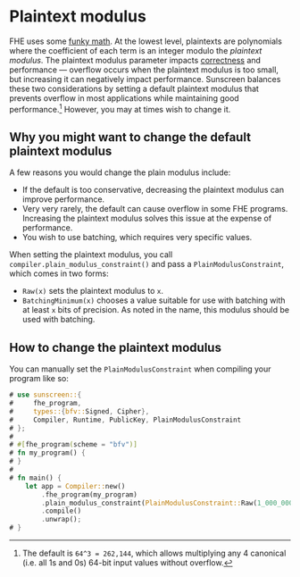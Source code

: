 # Plaintext modulus

FHE uses some [funky math](../../intro/why.md). At the lowest level, plaintexts are polynomials where the coefficient of each term is an integer modulo the *plaintext modulus*. The plaintext modulus parameter impacts [correctness](../carryless_arithmetic.md#overflow) and performance &mdash; overflow occurs when the plaintext modulus is too small, but increasing it can negatively impact performance. Sunscreen balances these two considerations by setting a default plaintext modulus that prevents overflow in most applications while maintaining good performance.[^1] However, you may at times wish to change it.

[^1]: The default is `64^3 = 262,144`, which allows multiplying any 4 canonical (i.e. all 1s and 0s) 64-bit input values without overflow.

## Why you might want to change the default plaintext modulus
A few reasons you would change the plain modulus include:
* If the default is too conservative, decreasing the plaintext modulus can improve performance.
* Very very rarely, the default can cause overflow in some FHE programs. Increasing the plaintext modulus solves this issue at the expense of performance.
* You wish to use batching, which requires very specific values.

When setting the plaintext modulus, you call `compiler.plain_modulus_constraint()` and pass a `PlainModulusConstraint`, which comes in two forms:
* `Raw(x)` sets the plaintext modulus to `x`.
* `BatchingMinimum(x)` chooses a value suitable for use with batching with at least `x` bits of precision. As noted in the name, this modulus should be used with batching.

## How to change the plaintext modulus
You can manually set the `PlainModulusConstraint` when compiling your program like so:
```rust
# use sunscreen::{
#     fhe_program,
#     types::{bfv::Signed, Cipher},
#     Compiler, Runtime, PublicKey, PlainModulusConstraint
# };
#
# #[fhe_program(scheme = "bfv")]
# fn my_program() {
# }
#
# fn main() {
    let app = Compiler::new()
        .fhe_program(my_program)
        .plain_modulus_constraint(PlainModulusConstraint::Raw(1_000_000))
        .compile()
        .unwrap();
# }
```
